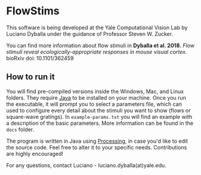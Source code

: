 # FlowStims

This software is being developed at the Yale Computational Vision Lab by Luciano Dyballa under the guidance of Professor Steven W. Zucker.

You can find more information about flow stimuli in __Dyballa et al. 2018.__ _Flow stimuli reveal ecologically-appropriate responses in mouse visual cortex._ bioRxiv doi: 10.1101/362459

## How to run it

You will find pre-compiled versions inside the Windows, Mac, and Linux folders. They require [Java](https://www.java.com/en/download/) to be installed on your machine. Once you run the executable, it will prompt you to select a parameters file, which can used to configure every detail about the stimuli you want to show (flows or square-wave gratings). In `example-params.txt` you will find an example with a description of the basic parameters. More information can be found in the `docs` folder.

The program is written in Java using [Processing](https://processing.org), in case you'd like to edit the source code. Feel free to alter it to your specific needs. Contributions are highly encouraged!

For any questions, contact Luciano - luciano.dyballa(at)yale.edu.


